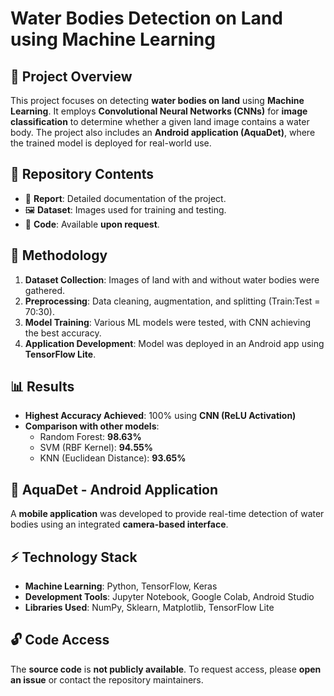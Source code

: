 # Water Bodies Detection on Land using Machine Learning

## 📌 Project Overview
This project focuses on detecting **water bodies on land** using **Machine Learning**. It employs **Convolutional Neural Networks (CNNs)** for **image classification** to determine whether a given land image contains a water body. The project also includes an **Android application (AquaDet)**, where the trained model is deployed for real-world use.

## 📂 Repository Contents
- 📄 **Report**: Detailed documentation of the project.
- 🖼 **Dataset**: Images used for training and testing.
- 📝 **Code**: Available **upon request**.

## 🚀 Methodology
1. **Dataset Collection**: Images of land with and without water bodies were gathered.
2. **Preprocessing**: Data cleaning, augmentation, and splitting (Train:Test = 70:30).
3. **Model Training**: Various ML models were tested, with CNN achieving the best accuracy.
4. **Application Development**: Model was deployed in an Android app using **TensorFlow Lite**.

## 📊 Results
- **Highest Accuracy Achieved**: 100% using **CNN (ReLU Activation)**
- **Comparison with other models**:
  - Random Forest: **98.63%**
  - SVM (RBF Kernel): **94.55%**
  - KNN (Euclidean Distance): **93.65%**

## 📱 AquaDet - Android Application
A **mobile application** was developed to provide real-time detection of water bodies using an integrated **camera-based interface**.

## ⚡ Technology Stack
- **Machine Learning**: Python, TensorFlow, Keras
- **Development Tools**: Jupyter Notebook, Google Colab, Android Studio
- **Libraries Used**: NumPy, Sklearn, Matplotlib, TensorFlow Lite

## 🔓 Code Access
The **source code** is **not publicly available**. To request access, please **open an issue** or contact the repository maintainers.
